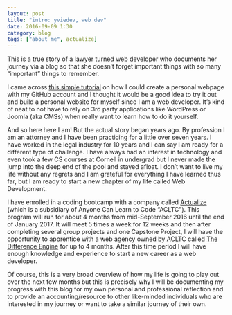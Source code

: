 ```yaml
---
layout: post
title: "intro: yviedev, web dev"
date: 2016-09-09 1:30
category: blog
tags: ["about me", actualize]
---
```


This is a true story of a lawyer turned web developer who documents her journey via a blog so that she doesn’t forget important things with so many “important” things to remember.

I came across <a href="http://jmcglone.com/guides/github-pages/">this simple tutorial</a> on how I could create a personal webpage with my GitHub account and I thought it would be a good idea to try it out and build a personal website for myself since I am a web developer. It’s kind of neat to not have to rely on 3rd party applications like WordPress or Joomla (aka CMSs) when really want to learn how to do it yourself.

And so here here I am! But the actual story began years ago. By profession I am an attorney and I have been practicing for a little over seven years. I have worked in the legal industry for 10 years and I can say I am ready for a different type of challenge. I have always had an interest in technology and even took a few CS courses at Cornell in undergrad but I never made the jump into the deep end of the pool and stayed afloat. I don’t want to live my life without any regrets and I am grateful for everything I have learned thus far, but I am ready to start a new chapter of my life called Web Development.

I have enrolled in a coding bootcamp with a company called <a href="http://anyonecanlearntocode.com/">Actualize</a> (which is a subsidiary of Anyone Can Learn to Code “ACLTC"). This program will run for about 4 months from mid-September 2016 until the end of January 2017. It will meet 5 times a week for 12 weeks and then after completing several group projects and one Capstone Project, I will have the opportunity to apprentice with a web agency owned by ACLTC called <a href="http://www.thedifferenceengine.io/">The Difference Engine</a> for up to 4 months. After this time period I will have enough knowledge and experience to start a new career as a web developer.

Of course, this is a very broad overview of how my life is going to play out over the next few months but this is precisely why I will be documenting my progress with this blog for my own personal and professional reflection and to provide an accounting/resource to other like-minded individuals who are interested in my journey or want to take a similar journey of their own.